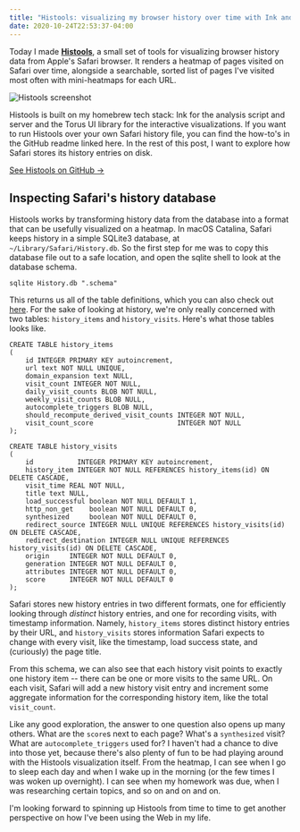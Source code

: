 ```yaml
---
title: "Histools: visualizing my browser history over time with Ink and Torus"
date: 2020-10-24T22:53:37-04:00
---
```


Today I made [**Histools**](https://github.com/thesephist/histools), a small set of tools for visualizing browser history data from Apple's Safari browser. It renders a heatmap of pages visited on Safari over time, alongside a searchable, sorted list of pages I've visited most often with mini-heatmaps for each URL.

![Histools screenshot](/img/histools.png)

Histools is built on my homebrew tech stack: Ink for the analysis script and server and the Torus UI library for the interactive visualizations. If you want to run Histools over your own Safari history file, you can find the how-to's in the GitHub readme linked here. In the rest of this post, I want to explore how Safari stores its history entries on disk.

<a href="https://github.com/thesephist/histools" class="button">See Histools on GitHub &rarr;</a>

## Inspecting Safari's history database

Histools works by transforming history data from the database into a format that can be usefully visualized on a heatmap. In macOS Catalina, Safari keeps history in a simple SQLite3 database, at `~/Library/Safari/History.db`. So the first step for me was to copy this database file out to a safe location, and open the sqlite shell to look at the database schema.

```
sqlite History.db ".schema"
```

This returns us all of the table definitions, which you can also check out [here](https://github.com/thesephist/histools/blob/main/meta/History.schema.sql). For the sake of looking at history, we're only really concerned with two tables: `history_items` and `history_visits`. Here's what those tables looks like.

```
CREATE TABLE history_items
(
    id INTEGER PRIMARY KEY autoincrement,
    url text NOT NULL UNIQUE,
    domain_expansion text NULL,
    visit_count INTEGER NOT NULL,
    daily_visit_counts BLOB NOT NULL,
    weekly_visit_counts BLOB NULL,
    autocomplete_triggers BLOB NULL,
    should_recompute_derived_visit_counts INTEGER NOT NULL,
    visit_count_score                     INTEGER NOT NULL
);

CREATE TABLE history_visits
(
    id           INTEGER PRIMARY KEY autoincrement,
    history_item INTEGER NOT NULL REFERENCES history_items(id) ON DELETE CASCADE,
    visit_time REAL NOT NULL,
    title text NULL,
    load_successful boolean NOT NULL DEFAULT 1,
    http_non_get    boolean NOT NULL DEFAULT 0,
    synthesized     boolean NOT NULL DEFAULT 0,
    redirect_source INTEGER NULL UNIQUE REFERENCES history_visits(id) ON DELETE CASCADE,
    redirect_destination INTEGER NULL UNIQUE REFERENCES history_visits(id) ON DELETE CASCADE,
    origin     INTEGER NOT NULL DEFAULT 0,
    generation INTEGER NOT NULL DEFAULT 0,
    attributes INTEGER NOT NULL DEFAULT 0,
    score      INTEGER NOT NULL DEFAULT 0
);
```

Safari stores new history entries in two different formats, one for efficiently looking through _distinct_ history entries, and one for recording visits, with timestamp information. Namely, `history_items` stores distinct history entries by their URL, and `history_visits` stores information Safari expects to change with every visit, like the timestamp, load success state, and (curiously) the page title.

From this schema, we can also see that each history visit points to exactly one history item -- there can be one or more visits to the same URL. On each visit, Safari will add a new history visit entry and increment some aggregate information for the corresponding history item, like the total `visit_count`.

Like any good exploration, the answer to one question also opens up many others. What are the `score`s next to each page? What's a `synthesized` visit? What are `autocomplete_triggers` used for? I haven't had a chance to dive into those yet, because there's also plenty of fun to be had playing around with the Histools visualization itself. From the heatmap, I can see when I go to sleep each day and when I wake up in the morning (or the few times I was woken up overnight). I can see when my homework was due, when I was researching certain topics, and so on and on and on.

I'm looking forward to spinning up Histools from time to time to get another perspective on how I've been using the Web in my life.

